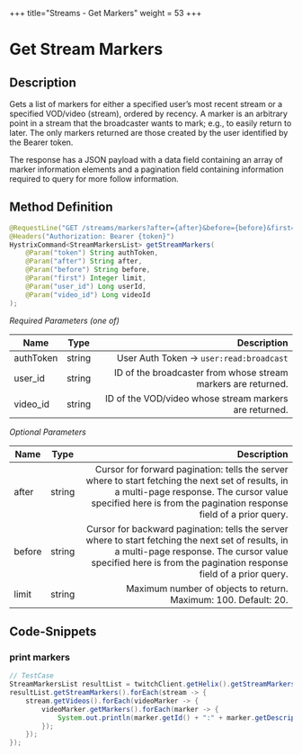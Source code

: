 +++
title="Streams - Get Markers"
weight = 53
+++

# Get Stream Markers

## Description

Gets a list of markers for either a specified user’s most recent stream or a specified VOD/video (stream), ordered by recency. A marker is an arbitrary point in a stream that the broadcaster wants to mark; e.g., to easily return to later. The only markers returned are those created by the user identified by the Bearer token.

The response has a JSON payload with a data field containing an array of marker information elements and a pagination field containing information required to query for more follow information.

## Method Definition

```java
@RequestLine("GET /streams/markers?after={after}&before={before}&first={first}&user_id={user_id}&video_id={video_id}")
@Headers("Authorization: Bearer {token}")
HystrixCommand<StreamMarkersList> getStreamMarkers(
	@Param("token") String authToken,
	@Param("after") String after,
	@Param("before") String before,
	@Param("first") Integer limit,
	@Param("user_id") Long userId,
	@Param("video_id") Long videoId
);
```

*Required Parameters (one of)*

| Name          | Type      | Description  |
| ------------- |:---------:| -----------------:|
| authToken | string | User Auth Token -> `user:read:broadcast` |
| user_id | string | ID of the broadcaster from whose stream markers are returned. |
| video_id | string | ID of the VOD/video whose stream markers are returned. |

*Optional Parameters*

| Name          | Type      | Description  |
| ------------- |:---------:| -----------------:|
| after | string | Cursor for forward pagination: tells the server where to start fetching the next set of results, in a multi-page response. The cursor value specified here is from the pagination response field of a prior query. |
| before | string | Cursor for backward pagination: tells the server where to start fetching the next set of results, in a multi-page response. The cursor value specified here is from the pagination response field of a prior query. |
| limit | string | Maximum number of objects to return. Maximum: 100. Default: 20. |

## Code-Snippets

### print markers
```java
// TestCase
StreamMarkersList resultList = twitchClient.getHelix().getStreamMarkers(authToken, "", "", null, "217359661l", "137512364l").execute();
resultList.getStreamMarkers().forEach(stream -> {
	stream.getVideos().forEach(videoMarker -> {
		videoMarker.getMarkers().forEach(marker -> {
			System.out.println(marker.getId() + ":" + marker.getDescription())
		});
	});
});
```
